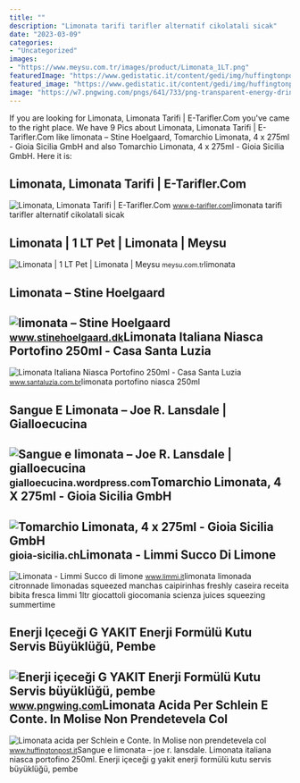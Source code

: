 ```yaml
---
title: ""
description: "Limonata tarifi tarifler alternatif cikolatali sicak"
date: "2023-03-09"
categories:
- "Uncategorized"
images:
- "https://www.meysu.com.tr/images/product/Limonata_1LT.png"
featuredImage: "https://www.gedistatic.it/content/gedi/img/huffingtonpost/2023/06/26/203841849-60a8e3d4-ef51-4178-8c3b-7961c841a72f.jpg"
featured_image: "https://www.gedistatic.it/content/gedi/img/huffingtonpost/2023/06/26/203841849-60a8e3d4-ef51-4178-8c3b-7961c841a72f.jpg"
image: "https://w7.pngwing.com/pngs/641/733/png-transparent-energy-drink-g-fuel-energy-formula-box-serving-size-pink-lemonade-food-fruit-magenta.png"
---
```


If you are looking for Limonata, Limonata Tarifi | E-Tarifler.Com you've came to the right place. We have 9 Pics about Limonata, Limonata Tarifi | E-Tarifler.Com like limonata – Stine Hoelgaard, Tomarchio Limonata, 4 x 275ml - Gioia Sicilia GmbH and also Tomarchio Limonata, 4 x 275ml - Gioia Sicilia GmbH. Here it is:

Limonata, Limonata Tarifi | E-Tarifler.Com
------------------------------------------

 ![Limonata, Limonata Tarifi | E-Tarifler.Com](https://www.e-tarifler.com/wp-content/uploads/2009/06/limonata2.JPG) <small>www.e-tarifler.com</small>limonata tarifi tarifler alternatif cikolatali sicak

Limonata | 1 LT Pet | Limonata | Meysu
--------------------------------------

 ![Limonata | 1 LT Pet | Limonata | Meysu](https://www.meysu.com.tr/images/product/Limonata_1LT.png) <small>meysu.com.tr</small>limonata

Limonata – Stine Hoelgaard
--------------------------

 ![limonata – Stine Hoelgaard](https://www.stinehoelgaard.dk/wp-content/uploads/2022/08/Sommerbrise-3-scaled.jpg) <small>www.stinehoelgaard.dk</small>Limonata Italiana Niasca Portofino 250ml - Casa Santa Luzia
-----------------------------------------------------------

 ![Limonata Italiana Niasca Portofino 250ml - Casa Santa Luzia](https://santaluzia.vteximg.com.br/arquivos/ids/208604-1000-1000/1215035.jpg?v=637173440429400000) <small>www.santaluzia.com.br</small>limonata portofino niasca 250ml

Sangue E Limonata – Joe R. Lansdale | Gialloecucina
---------------------------------------------------

 ![Sangue e limonata – Joe R. Lansdale | gialloecucina](https://gialloecucina.files.wordpress.com/2019/04/61gaq8r6akl-1.jpg) <small>gialloecucina.wordpress.com</small>Tomarchio Limonata, 4 X 275ml - Gioia Sicilia GmbH
--------------------------------------------------

 ![Tomarchio Limonata, 4 x 275ml - Gioia Sicilia GmbH](https://gioia-sicilia.ch/storage/images/image?remote=https:%2F%2Fgioia-sicilia.ch%2FWebRoot%2FStore3%2FShops%2F181730%2F5F96%2F9371%2F3602%2FDF13%2F8768%2F0A01%2F080F%2F5DC5%2Fgioia-sicilia.ch_Tomarchio_limonata.jpg&shop=181730&width=600&height=2560) <small>gioia-sicilia.ch</small>Limonata - Limmi Succo Di Limone
--------------------------------

 ![Limonata - Limmi Succo di limone](http://www.limmi.it/wp-content/uploads/2013/09/iStock_000016243898XSmall.jpg) <small>www.limmi.it</small>limonata limonada citronnade limonadas squeezed manchas caipirinhas freshly caseira receita bibita fresca limmi 1ltr giocattoli giocomania scienza juices squeezing summertime

Enerji Içeceği G YAKIT Enerji Formülü Kutu Servis Büyüklüğü, Pembe
------------------------------------------------------------------

 ![Enerji içeceği G YAKIT Enerji Formülü Kutu Servis büyüklüğü, pembe](https://w7.pngwing.com/pngs/641/733/png-transparent-energy-drink-g-fuel-energy-formula-box-serving-size-pink-lemonade-food-fruit-magenta.png) <small>www.pngwing.com</small>Limonata Acida Per Schlein E Conte. In Molise Non Prendetevela Col
------------------------------------------------------------------

 ![Limonata acida per Schlein e Conte. In Molise non prendetevela col](https://www.gedistatic.it/content/gedi/img/huffingtonpost/2023/06/26/203841849-60a8e3d4-ef51-4178-8c3b-7961c841a72f.jpg) <small>www.huffingtonpost.it</small>Sangue e limonata – joe r. lansdale. Limonata italiana niasca portofino 250ml. Enerji içeceği g yakit enerji formülü kutu servis büyüklüğü, pembe
